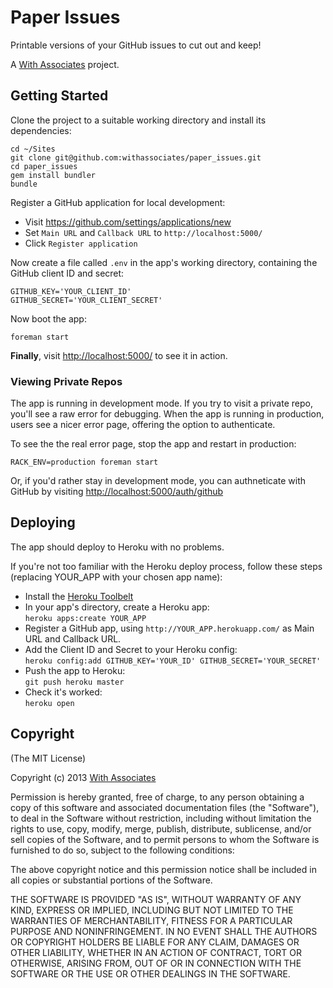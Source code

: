 # Paper Issues

Printable versions of your GitHub issues to cut out and keep!

A [With Associates](http://withassociates.com) project.

## Getting Started

Clone the project to a suitable working directory and install its dependencies:

    cd ~/Sites
    git clone git@github.com:withassociates/paper_issues.git
    cd paper_issues
    gem install bundler
    bundle

Register a GitHub application for local development:

* Visit https://github.com/settings/applications/new
* Set `Main URL` and `Callback URL` to `http://localhost:5000/`
* Click `Register application`

Now create a file called `.env` in the app's working directory,
containing the GitHub client ID and secret:

    GITHUB_KEY='YOUR_CLIENT_ID'
    GITHUB_SECRET='YOUR_CLIENT_SECRET'

Now boot the app:

    foreman start

**Finally**, visit [http://localhost:5000/](http://localhost:5000/)
to see it in action.

### Viewing Private Repos

The app is running in development mode. If you try to visit a private
repo, you'll see a raw error for debugging. When the app is running in
production, users see a nicer error page, offering the option to authenticate.

To see the the real error page, stop the app and restart in production:

    RACK_ENV=production foreman start

Or, if you'd rather stay in development mode, you can authneticate with
GitHub by visiting
[http://localhost:5000/auth/github](http://localhost:5000/auth/github)

## Deploying

The app should deploy to Heroku with no problems.

If you're not too familiar with the Heroku deploy process,
follow these steps (replacing YOUR_APP with your chosen app name):

* Install the [Heroku Toolbelt](https://toolbelt.herokuapp.com/)
* In your app's directory, create a Heroku app:  
  `heroku apps:create YOUR_APP`
* Register a GitHub app, using `http://YOUR_APP.herokuapp.com/`
  as Main URL and Callback URL.
* Add the Client ID and Secret to your Heroku config:  
  `heroku config:add GITHUB_KEY='YOUR_ID' GITHUB_SECRET='YOUR_SECRET'`
* Push the app to Heroku:  
  `git push heroku master`
* Check it's worked:  
  `heroku open`

## Copyright

(The MIT License)

Copyright (c) 2013 [With Associates](http://withassociates.com)

Permission is hereby granted, free of charge, to any person obtaining
a copy of this software and associated documentation files (the
"Software"), to deal in the Software without restriction, including
without limitation the rights to use, copy, modify, merge, publish,
distribute, sublicense, and/or sell copies of the Software, and to
permit persons to whom the Software is furnished to do so, subject to
the following conditions:

The above copyright notice and this permission notice shall be
included in all copies or substantial portions of the Software.

THE SOFTWARE IS PROVIDED "AS IS", WITHOUT WARRANTY OF ANY KIND,
EXPRESS OR IMPLIED, INCLUDING BUT NOT LIMITED TO THE WARRANTIES OF
MERCHANTABILITY, FITNESS FOR A PARTICULAR PURPOSE AND
NONINFRINGEMENT. IN NO EVENT SHALL THE AUTHORS OR COPYRIGHT HOLDERS BE
LIABLE FOR ANY CLAIM, DAMAGES OR OTHER LIABILITY, WHETHER IN AN ACTION
OF CONTRACT, TORT OR OTHERWISE, ARISING FROM, OUT OF OR IN CONNECTION
WITH THE SOFTWARE OR THE USE OR OTHER DEALINGS IN THE SOFTWARE.
